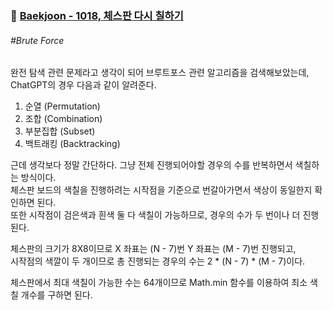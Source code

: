 ### 🔗 [Baekjoon - 1018,  체스판 다시 칠하기](https://github.com/shihaim/coding-test/blob/fe47249ec7e11532f79c7f698be7b6c1cf556ca4/coding-test/src/main/java/org/example/baekjoon/class2/Solve1018.java)
###### \#Brute Force

완전 탐색 관련 문제라고 생각이 되어 브루트포스 관련 알고리즘을 검색해보았는데, ChatGPT의 경우 다음과 같이 알려준다.
1. 순열 (Permutation)
2. 조합 (Combination)
3. 부분집합 (Subset)
4. 백트래킹 (Backtracking)

근데 생각보다 정말 간단하다. 그냥 전체 진행되어야할 경우의 수를 반복하면서 색칠하는 방식이다.   
체스판 보드의 색칠을 진행하려는 시작점을 기준으로 번갈아가면서 색상이 동일한지 확인하면 된다.   
또한 시작점이 검은색과 흰색 둘 다 색칠이 가능하므로, 경우의 수가 두 번이나 더 진행된다.   

체스판의 크기가 8X8이므로 X 좌표는 (N - 7)번 Y 좌표는 (M - 7)번 진행되고,  
시작점의 색깔이 두 개이므로 총 진행되는 경우의 수는 2 * (N - 7) * (M - 7)이다.

체스판에서 최대 색칠이 가능한 수는 64개이므로 Math.min 함수를 이용하여 최소 색칠 개수를 구하면 된다.
